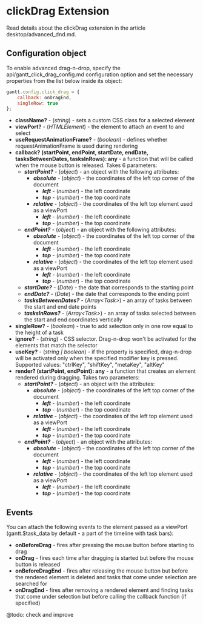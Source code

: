 clickDrag Extension
======================

Read details about the clickDrag extension in the article desktop/advanced_dnd.md.

Configuration object
------------------

To enable advanced drag-n-drop, specify the api/gantt_click_drag_config.md configuration option and set the necessary properties from the list below inside its object: 

~~~js
gantt.config.click_drag = {
	callback: onDragEnd,
	singleRow: true
};
~~~

- <span class=subproperty>**className?**</span> -  (*string*) - sets a custom CSS class for a selected element
- <span class=subproperty>**viewPort?**</span> - (*HTMLElement*) - the element to attach an event to and select
- <span class=subproperty>**useRequestAnimationFrame?**</span> - (*boolean*) - defines whether requestAnimationFrame is used during rendering
- <span class=submethod>**callback? (startPoint, endPoint, startDate, endDate, tasksBetweenDates, tasksInRows): any**</span> - a function that will be called when the mouse button is released. Takes 6 parameters:
    - **_startPoint?_** - (*object*) - an object with the following attributes:
        - **_absolute_** - (*object*) - the coordinates of the left top corner of the document
            - **_left_** - (*number*) - the left coordinate
            - **_top_** - (*number*) - the top coordinate
        - **_relative_** - (*object*) - the coordinates of the left top element used as a viewPort 
            - **_left_** - (*number*) - the left coordinate
            - **_top_** - (*number*) - the top coordinate
    - **_endPoint?_** - (*object*) - an object with the following attributes:
        - **_absolute_** - (*object*) - the coordinates of the left top corner of the document
            - **_left_** - (*number*) - the left coordinate
            - **_top_** - (*number*) - the top coordinate
        - **_relative_** - (*object*) - the coordinates of the left top element used as a viewPort 
            - **_left_** - (*number*) - the left coordinate
            - **_top_** - (*number*) - the top coordinate
    - **_startDate?_** - (*Date*) - the date that corresponds to the starting point
    - **_endDate?_** - (*Date*) - the date that corresponds to the ending point
    - **_tasksBetweenDates?_** - (*Array&lt;Task&gt;*) - an array of tasks between the start and end date points
    - **_tasksInRows?_** - (*Array&lt;Task&gt;*) - an array of tasks selected between the start and end coordinates vertically
- <span class=subproperty>**singleRow?**</span> - (*boolean*) - true to add selection only in one row equal to the height of a task
- <span class=subproperty>**ignore?**</span> - (*string*) - CSS selector. Drag-n-drop won't be activated for the elements that match the selector
- <span class=subproperty>**useKey?**</span> - (*string | boolean*) - if the property is specified, drag-n-drop will be activated only when the specified modifier key is pressed. Supported values: "ctrlKey", "shiftKey", "metaKey", "altKey"
- <span class=submethod>**render? (startPoint, endPoint): any**</span> - a function that creates an element rendered during dragging. Takes two parameters: 
    - **_startPoint?_** - (*object*) - an object with the attributes:
        - **_absolute_** - (*object*) - the coordinates of the left top corner of the document
            - **_left_** - (*number*) - the left coordinate
            - **_top_** - (*number*) - the top coordinate
        - **_relative_** - (*object*) - the coordinates of the left top element used as a viewPort 
            - **_left_** - (*number*) - the left coordinate
            - **_top_** - (*number*) - the top coordinate
    - **_endPoint?_** - (*object*) - an object with the attributes:
        - **_absolute_** - (*object*) - the coordinates of the left top corner of the document
            - **_left_** - (*number*) - the left coordinate
            - **_top_** - (*number*) - the top coordinate
        - **_relative_** - (*object*) - the coordinates of the left top element used as a viewPort 
            - **_left_** - (*number*) - the left coordinate
            - **_top_** - (*number*) - the top coordinate


Events
-----------

You can attach the following events to the element passed as a viewPort (gantt.$task_data by default - a part of the timeline with task bars):

- **onBeforeDrag** - fires after pressing the mouse button before starting to drag
- **onDrag** - fires each time after dragging is started but before the mouse button is released
- **onBeforeDragEnd** - fires after releasing the mouse button but before the rendered element is deleted and tasks that come under selection are searched for
- **onDragEnd** - fires after removing a rendered element and finding tasks that come under selection but before calling the callback function (if specified)

@todo: check and improve